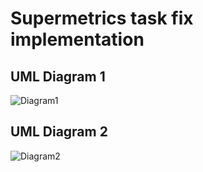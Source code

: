 # Supermetrics task fix implementation

## UML Diagram 1
![Diagram1](http://www.plantuml.com/plantuml/proxy?cache=no&src=https://raw.githubusercontent.com/4arturas/supermetrics-fix/master/plantuml/diagram1.puml)
## UML Diagram 2
![Diagram2](http://www.plantuml.com/plantuml/proxy?cache=no&src=https://raw.githubusercontent.com/4arturas/supermetrics-fix/master/plantuml/diagram2.puml)
